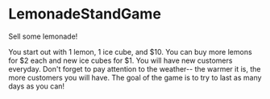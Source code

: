 # LemonadeStandGame
Sell some lemonade!

You start out with 1 lemon, 1 ice cube, and $10. You can buy more lemons for $2 each and new ice cubes for $1. You will have new customers everyday. Don't forget to pay attention to the weather-- the warmer it is, the more customers you will have.
The goal of the game is to try to last as many days as you can! 

